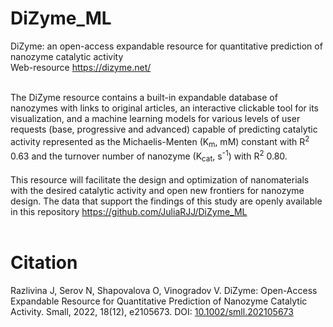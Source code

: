 # DiZyme_ML
DiZyme: an open-access expandable resource for quantitative prediction of nanozyme catalytic activity <br>
Web-resource https://dizyme.net/
        <div>&nbsp;</div>
The DiZyme resource contains a built-in expandable database of nanozymes with links to original articles, an interactive clickable tool for its visualization, and a machine learning models for various levels of user requests (base, progressive and advanced) capable of predicting catalytic activity represented as the Michaelis-Menten (K<sub>m</sub>, mM) constant with R<sup>2</sup> 0.63 and the turnover number of nanozyme (K<sub>cat</sub>, s<sup>-1</sup>) with R<sup>2</sup> 0.80.
        <div>&nbsp;</div>
This resource will facilitate the design and optimization of nanomaterials with the desired catalytic activity and open new frontiers for nanozyme design. The data that support the findings of this study are openly available in this repository https://github.com/JuliaRJJ/DiZyme_ML
        <div>&nbsp;</div>

# Citation
Razlivina J, Serov N, Shapovalova O, Vinogradov V. DiZyme: Open-Access Expandable Resource for Quantitative Prediction of Nanozyme Catalytic Activity. Small, 2022, 18(12), e2105673. DOI: <a href="https://doi.org/10.1002/smll.202105673">10.1002/smll.202105673</a>
